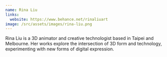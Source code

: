 ```yaml
---
name: Rina Liu
links:
  website: https://www.behance.net/rinaliuart
image: /src/assets/images/rina-liu.png
---
```

Rina Liu is a 3D animator and creative technologist based in Taipei and Melbourne. Her works explore the intersection of 3D form and technology, experimenting with new forms of digital expression.